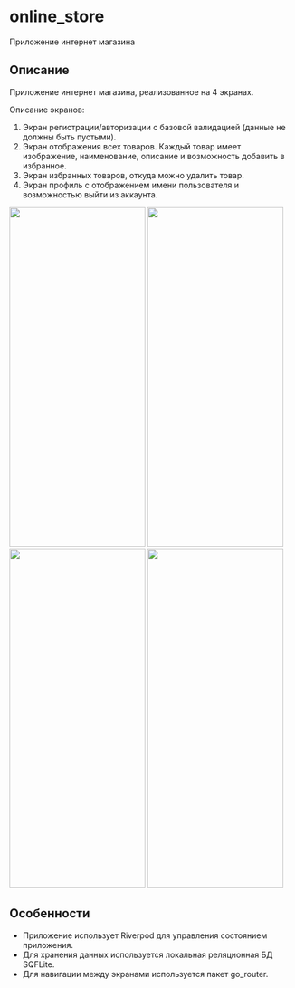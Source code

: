 # online_store

Приложение интернет магазина

## Описание

Приложение интернет магазина, реализованное на 4 экранах. 

Описание экранов:

1. Экран регистрации/авторизации с базовой валидацией (данные не должны быть пустыми).
2. Экран отображения всех товаров. Каждый товар имеет изображение, наименование, описание и возможность добавить в избранное.
3. Экран избранных товаров, откуда можно удалить товар.
4. Экран профиль с отображением имени пользователя и возможностью выйти из аккаунта.

<img src="https://github.com/Ducascas/online_store/blob/master/assets/login_screen.png" width="240" height="600">
<img src="https://github.com/Ducascas/online_store/blob/master/assets/home_screen.png" width="240" height="600">
<img src="https://github.com/Ducascas/online_store/blob/master/assets/favorites_screen.png" width="240" height="600">
<img src="https://github.com/Ducascas/online_store/blob/master/assets/profile_screen.png" width="240" height="600">

## Особенности
- Приложение использует Riverpod для управления состоянием приложения.
- Для хранения данных используется локальная реляционная БД SQFLite.
- Для навигации между экранами используется пакет go_router.
